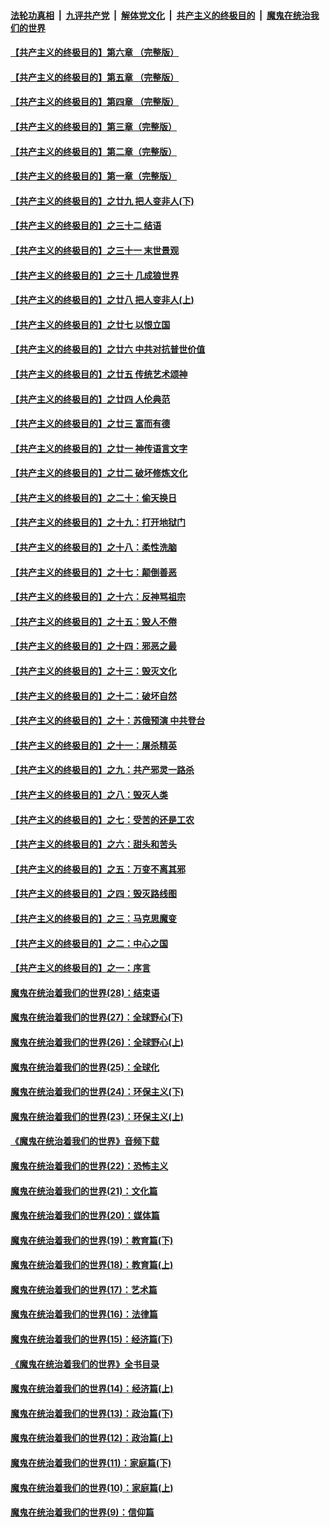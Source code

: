 ####  [法轮功真相](../../../../basic/blob/master/README.md?t=05141401) &nbsp;|&nbsp; [九评共产党](../../../../9ping.md/blob/master/README.md?t=05141401) &nbsp;|&nbsp; [解体党文化](../../../../jtdwh.md/blob/master/README.md?t=05141401)  &nbsp;|&nbsp; [共产主义的终极目的](../../../../gczydzjmd.md/blob/master/README.md?t=05141401) &nbsp;|&nbsp; [魔鬼在统治我们的世界](../../../../mgztzwmdsj.md/blob/master/README.md?t=05141401) 

#### [【共产主义的终极目的】第六章 （完整版）](../pages/nsc422/n11428913.md?t=05141401) 

#### [【共产主义的终极目的】第五章 （完整版）](../pages/nsc422/n11428912.md?t=05141401) 

#### [【共产主义的终极目的】第四章 （完整版）](../pages/nsc422/n11428907.md?t=05141401) 

#### [【共产主义的终极目的】第三章（完整版）](../pages/nsc422/n11428848.md?t=05141401) 

#### [【共产主义的终极目的】第二章（完整版）](../pages/nsc422/n11428831.md?t=05141401) 

#### [【共产主义的终极目的】第一章（完整版）](../pages/nsc422/n11417651.md?t=05141401) 

#### [【共产主义的终极目的】之廿九 把人变非人(下)](../pages/nsc422/n11344140.md?t=05141401) 

#### [【共产主义的终极目的】之三十二 结语](../pages/nsc422/n11360535.md?t=05141401) 

#### [【共产主义的终极目的】之三十一 末世景观](../pages/nsc422/n11351129.md?t=05141401) 

#### [【共产主义的终极目的】之三十 几成狼世界](../pages/nsc422/n11348280.md?t=05141401) 

#### [【共产主义的终极目的】之廿八 把人变非人(上)](../pages/nsc422/n11340492.md?t=05141401) 

#### [【共产主义的终极目的】之廿七 以恨立国](../pages/nsc422/n11336944.md?t=05141401) 

#### [【共产主义的终极目的】之廿六 中共对抗普世价值](../pages/nsc422/n11324785.md?t=05141401) 

#### [【共产主义的终极目的】之廿五 传统艺术颂神](../pages/nsc422/n11296396.md?t=05141401) 

#### [【共产主义的终极目的】之廿四 人伦典范](../pages/nsc422/n11296397.md?t=05141401) 

#### [【共产主义的终极目的】之廿三 富而有德](../pages/nsc422/n11283598.md?t=05141401) 

#### [【共产主义的终极目的】之廿一 神传语言文字](../pages/nsc422/n11263265.md?t=05141401) 

#### [【共产主义的终极目的】之廿二 破坏修炼文化](../pages/nsc422/n11245728.md?t=05141401) 

#### [【共产主义的终极目的】之二十：偷天换日](../pages/nsc422/n11238846.md?t=05141401) 

#### [【共产主义的终极目的】之十九：打开地狱门](../pages/nsc422/n11206376.md?t=05141401) 

#### [【共产主义的终极目的】之十八：柔性洗脑](../pages/nsc422/n11199994.md?t=05141401) 

#### [【共产主义的终极目的】之十七：颠倒善恶](../pages/nsc422/n11179782.md?t=05141401) 

#### [【共产主义的终极目的】之十六：反神骂祖宗](../pages/nsc422/n11166798.md?t=05141401) 

#### [【共产主义的终极目的】之十五：毁人不倦](../pages/nsc422/n11166792.md?t=05141401) 

#### [【共产主义的终极目的】之十四：邪恶之最](../pages/nsc422/n11150249.md?t=05141401) 

#### [【共产主义的终极目的】之十三：毁灭文化](../pages/nsc422/n11135227.md?t=05141401) 

#### [【共产主义的终极目的】之十二：破坏自然](../pages/nsc422/n11135214.md?t=05141401) 

#### [【共产主义的终极目的】之十：苏俄预演 中共登台](../pages/nsc422/n11118424.md?t=05141401) 

#### [【共产主义的终极目的】之十一：屠杀精英](../pages/nsc422/n11118442.md?t=05141401) 

#### [【共产主义的终极目的】之九：共产邪灵一路杀](../pages/nsc422/n11114139.md?t=05141401) 

#### [【共产主义的终极目的】之八：毁灭人类](../pages/nsc422/n11108503.md?t=05141401) 

#### [【共产主义的终极目的】之七：受苦的还是工农](../pages/nsc422/n11101809.md?t=05141401) 

#### [【共产主义的终极目的】之六：甜头和苦头](../pages/nsc422/n11096971.md?t=05141401) 

#### [【共产主义的终极目的】之五：万变不离其邪](../pages/nsc422/n11091285.md?t=05141401) 

#### [【共产主义的终极目的】之四：毁灭路线图](../pages/nsc422/n11086284.md?t=05141401) 

#### [【共产主义的终极目的】之三：马克思魔变](../pages/nsc422/n11061941.md?t=05141401) 

#### [【共产主义的终极目的】之二：中心之国](../pages/nsc422/n11047728.md?t=05141401) 

#### [【共产主义的终极目的】之一：序言](../pages/nsc422/n11086077.md?t=05141401) 

#### [魔鬼在统治着我们的世界(28)：结束语](../pages/nsc422/n10936246.md?t=05141401) 

#### [魔鬼在统治着我们的世界(27)：全球野心(下)](../pages/nsc422/n10928319.md?t=05141401) 

#### [魔鬼在统治着我们的世界(26)：全球野心(上)](../pages/nsc422/n10900318.md?t=05141401) 

#### [魔鬼在统治着我们的世界(25)：全球化](../pages/nsc422/n10788205.md?t=05141401) 

#### [魔鬼在统治着我们的世界(24)：环保主义(下)](../pages/nsc422/n10695307.md?t=05141401) 

#### [魔鬼在统治着我们的世界(23)：环保主义(上)](../pages/nsc422/n10688613.md?t=05141401) 

#### [《魔鬼在统治着我们的世界》音频下载](../pages/nsc422/n10635553.md?t=05141401) 

#### [魔鬼在统治着我们的世界(22)：恐怖主义](../pages/nsc422/n10614727.md?t=05141401) 

#### [魔鬼在统治着我们的世界(21)：文化篇](../pages/nsc422/n10597706.md?t=05141401) 

#### [魔鬼在统治着我们的世界(20)：媒体篇](../pages/nsc422/n10586579.md?t=05141401) 

#### [魔鬼在统治着我们的世界(19)：教育篇(下)](../pages/nsc422/n10564808.md?t=05141401) 

#### [魔鬼在统治着我们的世界(18)：教育篇(上)](../pages/nsc422/n10526970.md?t=05141401) 

#### [魔鬼在统治着我们的世界(17)：艺术篇](../pages/nsc422/n10499093.md?t=05141401) 

#### [魔鬼在统治着我们的世界(16)：法律篇](../pages/nsc422/n10485969.md?t=05141401) 

#### [魔鬼在统治着我们的世界(15)：经济篇(下)](../pages/nsc422/n10469975.md?t=05141401) 

#### [《魔鬼在统治着我们的世界》全书目录](../pages/nsc422/n10464261.md?t=05141401) 

#### [魔鬼在统治着我们的世界(14)：经济篇(上)](../pages/nsc422/n10457370.md?t=05141401) 

#### [魔鬼在统治着我们的世界(13)：政治篇(下)](../pages/nsc422/n10448270.md?t=05141401) 

#### [魔鬼在统治着我们的世界(12)：政治篇(上)](../pages/nsc422/n10444576.md?t=05141401) 

#### [魔鬼在统治着我们的世界(11)：家庭篇(下)](../pages/nsc422/n10440961.md?t=05141401) 

#### [魔鬼在统治着我们的世界(10)：家庭篇(上)](../pages/nsc422/n10435448.md?t=05141401) 

#### [魔鬼在统治着我们的世界(9)：信仰篇](../pages/nsc422/n10432159.md?t=05141401) 

